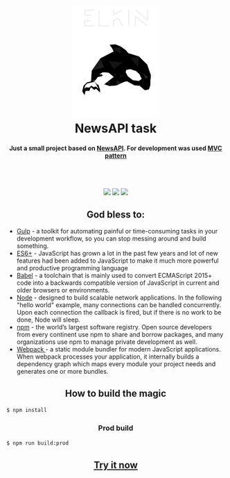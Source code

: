 <h1 align="center">
  <br>
  <a href="https://github.com/elkinny">
    <img src="https://raw.githubusercontent.com/elkinny/Curriculum-Vitae/master/ekins_logo.png" alt="Elkin" width="200">    
  </a>
  <br>
    NewsAPI task
  <br>
</h1>

<h4 align="center">Just a small project based on <a href="https://newsapi.org/" target="_blank">NewsAPI</a>. For development was used <a href="https://en.wikipedia.org/wiki/Model–view–controller">MVC pattern</a></h4>

<br>
<br>
<p align="center">
    <img src="https://forthebadge.com/images/badges/built-by-codebabes.svg">
    <img src="https://forthebadge.com/images/badges/made-with-javascript.svg">
    <img src="https://forthebadge.com/images/badges/powered-by-electricity.svg">
</p>

<h2 align="center"> God bless to: </h2>
<ul>
  <li><a href="https://gulpjs.com">Gulp</a> - a toolkit for automating painful or time-consuming tasks in your development workflow, so you can stop messing around and build something.</li>
  <li><a href="https://scrimba.com/g/gintrotoes6">ES6+</a> - JavaScript has grown a lot in the past few years and lot of new features had been added to JavaScript to make it much more powerful and productive programming language</li>
  <li><a href="https://babeljs.io">Babel</a> - a toolchain that is mainly used to convert ECMAScript 2015+ code into a backwards compatible version of JavaScript in current and older browsers or environments. </li>
  <li><a href="https://nodejs.org/en/">Node</a> - designed to build scalable network applications. In the following "hello world" example, many connections can be handled concurrently. Upon each connection the callback is fired, but if there is no work to be done, Node will sleep.</li>
  <li><a href="https://docs.npmjs.com/about-npm/index.html">npm</a> - the world’s largest software registry. Open source developers from every continent use npm to share and borrow packages, and many organizations use npm to manage private development as well.</li>
  <li><a href="https://webpack.js.org">Webpack </a> - a static module bundler for modern JavaScript applications. When webpack processes your application, it internally builds a dependency graph which maps every module your project needs and generates one or more bundles.</li>
</ul>

<h2 align="center"> How to build the magic </h2>

```sh
$ npm install
```

<h3 align="center"> Prod build</h3>

```sh
$ npm run build:prod
```

<h2 align="center">
  <a href="https://elkinny.github.io/NewsAPI/index.html">Try it now</a>
</h2>

